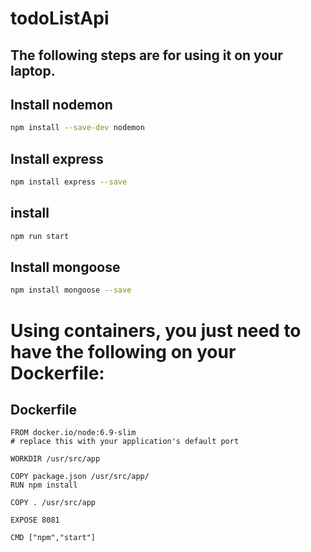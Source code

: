 # todoListApi
## The following steps are for using it on your laptop.

## Install nodemon
```sh
npm install --save-dev nodemon
```

## Install express
```sh
npm install express --save
```

## install
```sh
npm run start 
```

## Install mongoose
```sh
npm install mongoose --save
```
# Using containers, you just need to have the following on your Dockerfile:
## Dockerfile
```
FROM docker.io/node:6.9-slim
# replace this with your application's default port

WORKDIR /usr/src/app

COPY package.json /usr/src/app/
RUN npm install

COPY . /usr/src/app 

EXPOSE 8081

CMD ["npm","start"]
```
